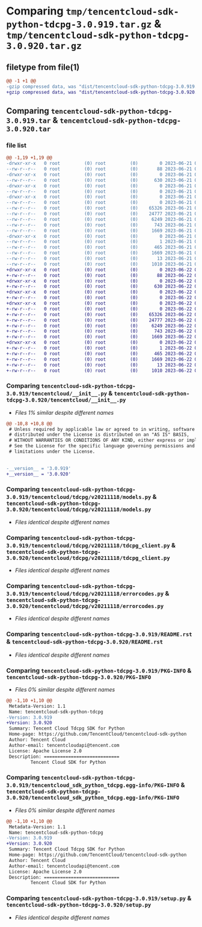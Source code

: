 # Comparing `tmp/tencentcloud-sdk-python-tdcpg-3.0.919.tar.gz` & `tmp/tencentcloud-sdk-python-tdcpg-3.0.920.tar.gz`

## filetype from file(1)

```diff
@@ -1 +1 @@
-gzip compressed data, was "dist/tencentcloud-sdk-python-tdcpg-3.0.919.tar", last modified: Wed Jun 21 00:37:32 2023, max compression
+gzip compressed data, was "dist/tencentcloud-sdk-python-tdcpg-3.0.920.tar", last modified: Thu Jun 22 00:36:22 2023, max compression
```

## Comparing `tencentcloud-sdk-python-tdcpg-3.0.919.tar` & `tencentcloud-sdk-python-tdcpg-3.0.920.tar`

### file list

```diff
@@ -1,19 +1,19 @@
-drwxr-xr-x   0 root         (0) root         (0)        0 2023-06-21 00:37:32.000000 tencentcloud-sdk-python-tdcpg-3.0.919/
--rw-r--r--   0 root         (0) root         (0)       88 2023-06-21 00:37:32.000000 tencentcloud-sdk-python-tdcpg-3.0.919/setup.cfg
-drwxr-xr-x   0 root         (0) root         (0)        0 2023-06-21 00:37:32.000000 tencentcloud-sdk-python-tdcpg-3.0.919/tencentcloud/
--rw-r--r--   0 root         (0) root         (0)      630 2023-06-21 00:37:32.000000 tencentcloud-sdk-python-tdcpg-3.0.919/tencentcloud/__init__.py
-drwxr-xr-x   0 root         (0) root         (0)        0 2023-06-21 00:37:32.000000 tencentcloud-sdk-python-tdcpg-3.0.919/tencentcloud/tdcpg/
--rw-r--r--   0 root         (0) root         (0)        0 2023-06-21 00:37:32.000000 tencentcloud-sdk-python-tdcpg-3.0.919/tencentcloud/tdcpg/__init__.py
-drwxr-xr-x   0 root         (0) root         (0)        0 2023-06-21 00:37:32.000000 tencentcloud-sdk-python-tdcpg-3.0.919/tencentcloud/tdcpg/v20211118/
--rw-r--r--   0 root         (0) root         (0)        0 2023-06-21 00:37:32.000000 tencentcloud-sdk-python-tdcpg-3.0.919/tencentcloud/tdcpg/v20211118/__init__.py
--rw-r--r--   0 root         (0) root         (0)    65326 2023-06-21 00:37:32.000000 tencentcloud-sdk-python-tdcpg-3.0.919/tencentcloud/tdcpg/v20211118/models.py
--rw-r--r--   0 root         (0) root         (0)    24777 2023-06-21 00:37:32.000000 tencentcloud-sdk-python-tdcpg-3.0.919/tencentcloud/tdcpg/v20211118/tdcpg_client.py
--rw-r--r--   0 root         (0) root         (0)     6249 2023-06-21 00:37:32.000000 tencentcloud-sdk-python-tdcpg-3.0.919/tencentcloud/tdcpg/v20211118/errorcodes.py
--rw-r--r--   0 root         (0) root         (0)      743 2023-06-21 00:37:32.000000 tencentcloud-sdk-python-tdcpg-3.0.919/README.rst
--rw-r--r--   0 root         (0) root         (0)     1669 2023-06-21 00:37:32.000000 tencentcloud-sdk-python-tdcpg-3.0.919/PKG-INFO
-drwxr-xr-x   0 root         (0) root         (0)        0 2023-06-21 00:37:32.000000 tencentcloud-sdk-python-tdcpg-3.0.919/tencentcloud_sdk_python_tdcpg.egg-info/
--rw-r--r--   0 root         (0) root         (0)        1 2023-06-21 00:37:32.000000 tencentcloud-sdk-python-tdcpg-3.0.919/tencentcloud_sdk_python_tdcpg.egg-info/dependency_links.txt
--rw-r--r--   0 root         (0) root         (0)      465 2023-06-21 00:37:32.000000 tencentcloud-sdk-python-tdcpg-3.0.919/tencentcloud_sdk_python_tdcpg.egg-info/SOURCES.txt
--rw-r--r--   0 root         (0) root         (0)     1669 2023-06-21 00:37:32.000000 tencentcloud-sdk-python-tdcpg-3.0.919/tencentcloud_sdk_python_tdcpg.egg-info/PKG-INFO
--rw-r--r--   0 root         (0) root         (0)       13 2023-06-21 00:37:32.000000 tencentcloud-sdk-python-tdcpg-3.0.919/tencentcloud_sdk_python_tdcpg.egg-info/top_level.txt
--rw-r--r--   0 root         (0) root         (0)     1010 2023-06-21 00:37:32.000000 tencentcloud-sdk-python-tdcpg-3.0.919/setup.py
+drwxr-xr-x   0 root         (0) root         (0)        0 2023-06-22 00:36:22.000000 tencentcloud-sdk-python-tdcpg-3.0.920/
+-rw-r--r--   0 root         (0) root         (0)       88 2023-06-22 00:36:22.000000 tencentcloud-sdk-python-tdcpg-3.0.920/setup.cfg
+drwxr-xr-x   0 root         (0) root         (0)        0 2023-06-22 00:36:22.000000 tencentcloud-sdk-python-tdcpg-3.0.920/tencentcloud/
+-rw-r--r--   0 root         (0) root         (0)      630 2023-06-22 00:36:22.000000 tencentcloud-sdk-python-tdcpg-3.0.920/tencentcloud/__init__.py
+drwxr-xr-x   0 root         (0) root         (0)        0 2023-06-22 00:36:22.000000 tencentcloud-sdk-python-tdcpg-3.0.920/tencentcloud/tdcpg/
+-rw-r--r--   0 root         (0) root         (0)        0 2023-06-22 00:36:22.000000 tencentcloud-sdk-python-tdcpg-3.0.920/tencentcloud/tdcpg/__init__.py
+drwxr-xr-x   0 root         (0) root         (0)        0 2023-06-22 00:36:22.000000 tencentcloud-sdk-python-tdcpg-3.0.920/tencentcloud/tdcpg/v20211118/
+-rw-r--r--   0 root         (0) root         (0)        0 2023-06-22 00:36:22.000000 tencentcloud-sdk-python-tdcpg-3.0.920/tencentcloud/tdcpg/v20211118/__init__.py
+-rw-r--r--   0 root         (0) root         (0)    65326 2023-06-22 00:36:22.000000 tencentcloud-sdk-python-tdcpg-3.0.920/tencentcloud/tdcpg/v20211118/models.py
+-rw-r--r--   0 root         (0) root         (0)    24777 2023-06-22 00:36:22.000000 tencentcloud-sdk-python-tdcpg-3.0.920/tencentcloud/tdcpg/v20211118/tdcpg_client.py
+-rw-r--r--   0 root         (0) root         (0)     6249 2023-06-22 00:36:22.000000 tencentcloud-sdk-python-tdcpg-3.0.920/tencentcloud/tdcpg/v20211118/errorcodes.py
+-rw-r--r--   0 root         (0) root         (0)      743 2023-06-22 00:36:22.000000 tencentcloud-sdk-python-tdcpg-3.0.920/README.rst
+-rw-r--r--   0 root         (0) root         (0)     1669 2023-06-22 00:36:22.000000 tencentcloud-sdk-python-tdcpg-3.0.920/PKG-INFO
+drwxr-xr-x   0 root         (0) root         (0)        0 2023-06-22 00:36:22.000000 tencentcloud-sdk-python-tdcpg-3.0.920/tencentcloud_sdk_python_tdcpg.egg-info/
+-rw-r--r--   0 root         (0) root         (0)        1 2023-06-22 00:36:22.000000 tencentcloud-sdk-python-tdcpg-3.0.920/tencentcloud_sdk_python_tdcpg.egg-info/dependency_links.txt
+-rw-r--r--   0 root         (0) root         (0)      465 2023-06-22 00:36:22.000000 tencentcloud-sdk-python-tdcpg-3.0.920/tencentcloud_sdk_python_tdcpg.egg-info/SOURCES.txt
+-rw-r--r--   0 root         (0) root         (0)     1669 2023-06-22 00:36:22.000000 tencentcloud-sdk-python-tdcpg-3.0.920/tencentcloud_sdk_python_tdcpg.egg-info/PKG-INFO
+-rw-r--r--   0 root         (0) root         (0)       13 2023-06-22 00:36:22.000000 tencentcloud-sdk-python-tdcpg-3.0.920/tencentcloud_sdk_python_tdcpg.egg-info/top_level.txt
+-rw-r--r--   0 root         (0) root         (0)     1010 2023-06-22 00:36:22.000000 tencentcloud-sdk-python-tdcpg-3.0.920/setup.py
```

### Comparing `tencentcloud-sdk-python-tdcpg-3.0.919/tencentcloud/__init__.py` & `tencentcloud-sdk-python-tdcpg-3.0.920/tencentcloud/__init__.py`

 * *Files 1% similar despite different names*

```diff
@@ -10,8 +10,8 @@
 # Unless required by applicable law or agreed to in writing, software
 # distributed under the License is distributed on an "AS IS" BASIS,
 # WITHOUT WARRANTIES OR CONDITIONS OF ANY KIND, either express or implied.
 # See the License for the specific language governing permissions and
 # limitations under the License.
 
 
-__version__ = '3.0.919'
+__version__ = '3.0.920'
```

### Comparing `tencentcloud-sdk-python-tdcpg-3.0.919/tencentcloud/tdcpg/v20211118/models.py` & `tencentcloud-sdk-python-tdcpg-3.0.920/tencentcloud/tdcpg/v20211118/models.py`

 * *Files identical despite different names*

### Comparing `tencentcloud-sdk-python-tdcpg-3.0.919/tencentcloud/tdcpg/v20211118/tdcpg_client.py` & `tencentcloud-sdk-python-tdcpg-3.0.920/tencentcloud/tdcpg/v20211118/tdcpg_client.py`

 * *Files identical despite different names*

### Comparing `tencentcloud-sdk-python-tdcpg-3.0.919/tencentcloud/tdcpg/v20211118/errorcodes.py` & `tencentcloud-sdk-python-tdcpg-3.0.920/tencentcloud/tdcpg/v20211118/errorcodes.py`

 * *Files identical despite different names*

### Comparing `tencentcloud-sdk-python-tdcpg-3.0.919/README.rst` & `tencentcloud-sdk-python-tdcpg-3.0.920/README.rst`

 * *Files identical despite different names*

### Comparing `tencentcloud-sdk-python-tdcpg-3.0.919/PKG-INFO` & `tencentcloud-sdk-python-tdcpg-3.0.920/PKG-INFO`

 * *Files 0% similar despite different names*

```diff
@@ -1,10 +1,10 @@
 Metadata-Version: 1.1
 Name: tencentcloud-sdk-python-tdcpg
-Version: 3.0.919
+Version: 3.0.920
 Summary: Tencent Cloud Tdcpg SDK for Python
 Home-page: https://github.com/TencentCloud/tencentcloud-sdk-python
 Author: Tencent Cloud
 Author-email: tencentcloudapi@tencent.com
 License: Apache License 2.0
 Description: ============================
         Tencent Cloud SDK for Python
```

### Comparing `tencentcloud-sdk-python-tdcpg-3.0.919/tencentcloud_sdk_python_tdcpg.egg-info/PKG-INFO` & `tencentcloud-sdk-python-tdcpg-3.0.920/tencentcloud_sdk_python_tdcpg.egg-info/PKG-INFO`

 * *Files 0% similar despite different names*

```diff
@@ -1,10 +1,10 @@
 Metadata-Version: 1.1
 Name: tencentcloud-sdk-python-tdcpg
-Version: 3.0.919
+Version: 3.0.920
 Summary: Tencent Cloud Tdcpg SDK for Python
 Home-page: https://github.com/TencentCloud/tencentcloud-sdk-python
 Author: Tencent Cloud
 Author-email: tencentcloudapi@tencent.com
 License: Apache License 2.0
 Description: ============================
         Tencent Cloud SDK for Python
```

### Comparing `tencentcloud-sdk-python-tdcpg-3.0.919/setup.py` & `tencentcloud-sdk-python-tdcpg-3.0.920/setup.py`

 * *Files identical despite different names*

